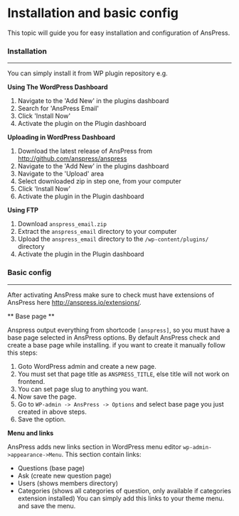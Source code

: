 # Installation and basic config

This topic will guide you for easy installation and configuration of AnsPress.

### Installation
---

You can simply install it from WP plugin repository
e.g.

**Using The WordPress Dashboard**

1. Navigate to the 'Add New' in the plugins dashboard
2. Search for 'AnsPress Email'
3. Click 'Install Now'
4. Activate the plugin on the Plugin dashboard

**Uploading in WordPress Dashboard**

1. Download the latest release of AnsPress from http://github.com/anspress/anspress
2. Navigate to the 'Add New' in the plugins dashboard
2. Navigate to the 'Upload' area
3. Select downloaded zip in step one, from your computer
4. Click 'Install Now'
5. Activate the plugin in the Plugin dashboard

**Using FTP**

1. Download `anspress_email.zip`
2. Extract the `anspress_email` directory to your computer
3. Upload the `anspress_email` directory to the `/wp-content/plugins/` directory
4. Activate the plugin in the Plugin dashboard

### Basic config
---

After activating AnsPress make sure to check must have extensions of AnsPress here http://anspress.io/extensions/.

** Base page **

Anspress output everything from shortcode `[anspress]`, so you must have a base page selected in AnsPress options. By default AnsPress check and create a base page while installing. if you want to create it manually follow this steps:

1. Goto WordPress admin and create a new page.
2. You must set that page title as `ANSPRESS_TITLE`, else title will not work on frontend.
3. You can set page slug to anything you want.
4. Now save the page.
5. Go to `WP-admin -> AnsPress -> Options` and select base page you just created in above steps.
6. Save the option.

**Menu and links**

AnsPress adds new links section in WordPress menu editor `wp-admin->appearance->Menu`. This section contain links:
- Questions (base page)
- Ask (create new question page)
- Users (shows members directory)
- Categories (shows all categories of question, only available if categories extension installed)
You can simply add this links to your theme menu. and save the menu.